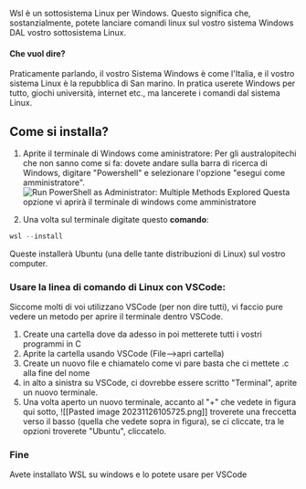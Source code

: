 Wsl è un sottosistema Linux per Windows.
Questo significa che, sostanzialmente, potete lanciare comandi linux sul vostro sistema Windows DAL vostro sottosistema Linux.

#### Che vuol dire?
Praticamente parlando, il vostro Sistema Windows è come l'Italia, e il vostro sistema Linux è la repubblica di San marino.
In pratica userete Windows per tutto, giochi università, internet etc., ma lancerete i comandi dal sistema Linux.

## Come si installa?
1. Aprite il terminale di Windows come aministratore:
Per gli australopitechi che non sanno come si fa: dovete andare sulla barra di ricerca di Windows, digitare "Powershell" e selezionare l'opzione "esegui come amministratore".![Run PowerShell as Administrator: Multiple Methods Explored](https://adamtheautomator.com/wp-content/uploads/2020/11/FromSearch-1.png)
Questa opzione vi aprirà il terminale di windows come amministratore

2. Una volta sul terminale digitate questo **comando**:
```powershell
wsl --install
```

Queste installerà Ubuntu (una delle tante distribuzioni di Linux) sul vostro computer.

### Usare la linea di comando di Linux con VSCode:
Siccome molti di voi utilizzano VSCode (per non dire tutti), vi faccio pure vedere un metodo per aprire il terminale dentro VSCode.

1. Create una cartella dove da adesso in poi metterete tutti i vostri programmi in C
2. Aprite la cartella usando VSCode (File-->apri cartella)
3. Create un nuovo file e chiamatelo come vi pare basta che ci mettete .c alla fine del nome
4. in alto a sinistra su VSCode, ci dovrebbe essere scritto "Terminal", aprite un nuovo terminale.
5. Una volta aperto un nuovo terminale, accanto al "+" che vedete in figura qui sotto,
![[Pasted image 20231126105725.png]]
troverete una freccetta verso il basso (quella che vedete sopra in figura), se ci cliccate, tra le opzioni troverete "Ubuntu", cliccatelo.

### Fine
Avete installato WSL su windows e lo potete usare per VSCode